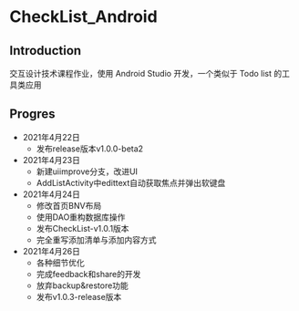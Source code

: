# CheckList_Android

## Introduction
交互设计技术课程作业，使用 Android Studio 开发，一个类似于 Todo list 的工具类应用

## Progres
-  2021年4月22日
   -  发布release版本v1.0.0-beta2
-  2021年4月23日
   -  新建uiimprove分支，改进UI
   -  AddListActivity中edittext自动获取焦点并弹出软键盘
-  2021年4月24日
   -  修改首页BNV布局
   -  使用DAO重构数据库操作
   -  发布CheckList-v1.0.1版本
   -  完全重写添加清单与添加内容方式
-  2021年4月26日
   -  各种细节优化
   -  完成feedback和share的开发
   -  放弃backup&restore功能
   -  发布v1.0.3-release版本